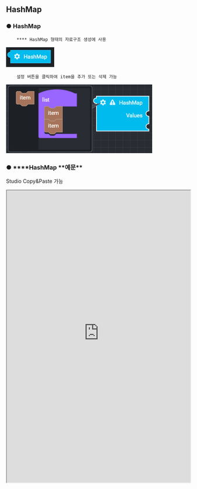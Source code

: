 ## HashMap

### ● HashMap

        **** HashMap 형태의 자료구조 생성에 사용

![](../../img/assets/image%20%2876%29.png)

        설정 버튼을 클릭하여 item을 추가 또는 삭제 가능

![](../../img/assets/image%20%2893%29.png)

### ● \***\*HashMap **예문\*\*
<p class='comment'>Studio Copy&Paste 가능</p>
<iframe
    src="https://d1sxhpvag16wqc.cloudfront.net/v3.1.0/hashmap/hashmap_example"
    width="100%"
    height="800px"
    allow=""
    sandbox="allow-scripts allow-same-origin"/>
<div class="display-pdf">
    <p><img src="../../img/assets/image%20%28166%29.png" alt="" /></p>
    <p><img src="../../img/assets/image%20%2853%29.png" alt="" /></p>
</div>

### ● \***\*HashMap **결과\*\*

```text
{
  "result": {
    "key01": "value01",
    "key02": "value02",
    "key03": "value03"
  }
}
```
